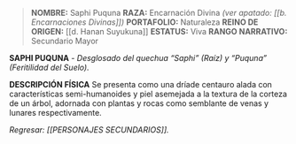 > **NOMBRE:** Saphi Puquna
> **RAZA:** Encarnación Divina *(ver apatado: [[b. Encarnaciones Divinas]])*
> **PORTAFOLIO:** Naturaleza
> **REINO DE ORIGEN:** [[d. Hanan Suyukuna]]
> **ESTATUS:** Viva
> **RANGO NARRATIVO:** Secundario Mayor

**SAPHI PUQUNA** - _Desglosado del quechua “Saphi” (Raíz) y “Puquna” (Feritilidad del Suelo)._

**DESCRIPCIÓN FÍSICA**
Se presenta como una dríade centauro alada con características semi-humanoides y piel asemejada a la textura de la corteza de un árbol, adornada con plantas y rocas como semblante de venas y lunares respectivamente.

*Regresar: [[PERSONAJES SECUNDARIOS]].*